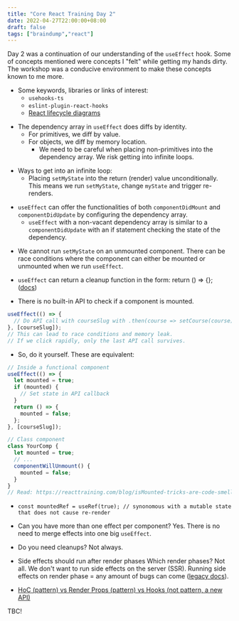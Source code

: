 ```yaml
---
title: "Core React Training Day 2"
date: 2022-04-27T22:00:00+08:00
draft: false
tags: ["braindump","react"]
---
```

Day 2 was a continuation of our understanding of the `useEffect` hook. Some of concepts mentioned were concepts I "felt" while getting my hands dirty. The workshop was a conducive environment to make these concepts known to me more.

- Some keywords, libraries or links of interest:
  - `usehooks-ts`
  - `eslint-plugin-react-hooks`
  - [React lifecycle diagrams](https://projects.wojtekmaj.pl/react-lifecycle-methods-diagram/)

<!-- -->
- The dependency array in `useEffect` does diffs by identity.
  - For primitives, we diff by value.
  - For objects, we diff by memory location.
    - We need to be careful when placing non-primitives into the dependency array. We risk getting into infinite loops.

<!-- -->
- Ways to get into an infinite loop:
  - Placing `setMyState` into the return (render) value unconditionally. This means we run `setMyState`, change `myState` and trigger re-renders.

<!-- -->
- `useEffect` can offer the functionalities of both `componentDidMount` and `componentDidUpdate` by configuring the dependency array.
  - `useEffect` with a non-vacant dependency array is similar to a `componentDidUpdate` with an if statement checking the state of the dependency.

<!-- -->
- We cannot run `setMyState` on an unmounted component. There can be race conditions where the component can either be mounted or unmounted when we run `useEffect`.

<!-- -->
- `useEffect` can return a cleanup function in the form: return () => {}; ([docs](https://react.dev/reference/react/useEffect#useeffect))

<!-- -->
- There is no built-in API to check if a component is mounted.

```javascript
useEffect(() => {
  // Do API call with courseSlug with .then(course => setCourse(course))
}, [courseSlug]);
// This can lead to race conditions and memory leak.
// If we click rapidly, only the last API call survives.
```

<!-- -->
- So, do it yourself. These are equivalent:

```javascript
// Inside a functional component
useEffect(() => {
  let mounted = true;
  if (mounted) {
    // Set state in API callback
  }
  return () => {
    mounted = false;
  };
}, [courseSlug]);

// Class component
class YourComp {
  let mounted = true;
  // ...
  componentWillUnmount() {
    mounted = false;
  }
}
// Read: https://reacttraining.com/blog/isMounted-tricks-are-code-smell
```

<!-- -->
- `const mountedRef = useRef(true); // synonomous with a mutable state that does not cause re-render`

<!-- -->
- Can you have more than one effect per component? Yes. There is no need to merge effects into one big `useEffect`.

<!-- -->
- Do you need cleanups? Not always.

<!-- -->
- Side effects should run after render phases Which render phases? Not all. We don't want to run side effects on the server (SSR). Running side effects on render phase = any amount of bugs can come ([legacy docs](https://legacy.reactjs.org/docs/hooks-rules.html)).

<!-- -->
- [HoC (pattern) vs Render Props (pattern) vs Hooks (not pattern, a new API)](https://gist.github.com/bradwestfall/4fa683c8f4fcd781a38a8d623bec20e7)

<!-- -->
TBC!
